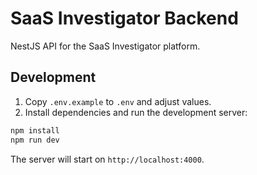 # SaaS Investigator Backend

NestJS API for the SaaS Investigator platform.

## Development

1. Copy `.env.example` to `.env` and adjust values.
2. Install dependencies and run the development server:

```bash
npm install
npm run dev
```

The server will start on `http://localhost:4000`.
